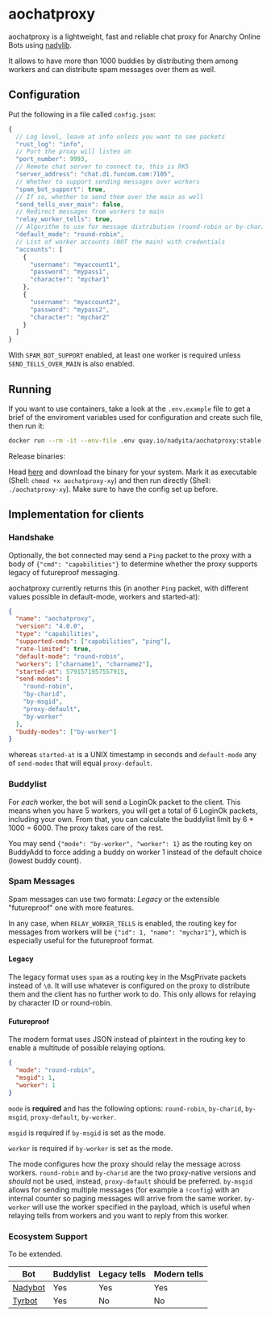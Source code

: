 # aochatproxy

aochatproxy is a lightweight, fast and reliable chat proxy for Anarchy Online Bots using [nadylib](https://github.com/Nadybot/nadylib).

It allows to have more than 1000 buddies by distributing them among workers and can distribute spam messages over them as well.

## Configuration

Put the following in a file called `config.json`:

```javascript
{
  // Log level, leave at info unless you want to see packets
  "rust_log": "info",
  // Port the proxy will listen on
  "port_number": 9993,
  // Remote chat server to connect to, this is RK5
  "server_address": "chat.d1.funcom.com:7105",
  // Whether to support sending messages over workers
  "spam_bot_support": true,
  // If so, whether to send them over the main as well
  "send_tells_over_main": false,
  // Redirect messages from workers to main
  "relay_worker_tells": true,
  // Algorithm to use for message distribution (round-robin or by-charid)
  "default_mode": "round-robin",
  // List of worker accounts (NOT the main) with credentials
  "accounts": [
    {
      "username": "myaccount1",
      "password": "mypass1",
      "character": "mychar1"
    },
    {
      "username": "myaccount2",
      "password": "mypass2",
      "character": "mychar2"
    }
  ]
}
```

With `SPAM_BOT_SUPPORT` enabled, at least one worker is required unless `SEND_TELLS_OVER_MAIN` is also enabled.

## Running

If you want to use containers, take a look at the `.env.example` file to get a brief of the enviroment variables used for configuration and create such file, then run it:

```bash
docker run --rm -it --env-file .env quay.io/nadyita/aochatproxy:stable
```

Release binaries:

Head [here](https://github.com/Nadybot/aochatproxy/releases/latest) and download the binary for your system. Mark it as executable (Shell: `chmod +x aochatproxy-xy`) and then run directly (Shell: `./aochatproxy-xy`). Make sure to have the config set up before.

## Implementation for clients

### Handshake

Optionally, the bot connected may send a `Ping` packet to the proxy with a body of `{"cmd": "capabilities"}` to determine whether the proxy supports legacy of futureproof messaging.

aochatproxy currently returns this (in another `Ping` packet, with different values possible in default-mode, workers and started-at):

```json
{
  "name": "aochatproxy",
  "version": "4.0.0",
  "type": "capabilities",
  "supported-cmds": ["capabilities", "ping"],
  "rate-limited": true,
  "default-mode": "round-robin",
  "workers": ["charname1", "charname2"],
  "started-at": 5791571957557915,
  "send-modes": [
    "round-robin",
    "by-charid",
    "by-msgid",
    "proxy-default",
    "by-worker"
  ],
  "buddy-modes": ["by-worker"]
}
```

whereas `started-at` is a UNIX timestamp in seconds and `default-mode` any of `send-modes` that will equal `proxy-default`.

### Buddylist

For _each_ worker, the bot will send a LoginOk packet to the client. This means when you have 5 workers, you will get a total of 6 LoginOk packets, including your own. From that, you can calculate the buddylist limit by 6 \* 1000 = 6000. The proxy takes care of the rest.

You may send `{"mode": "by-worker", "worker": 1}` as the routing key on BuddyAdd to force adding a buddy on worker 1 instead of the default choice (lowest buddy count).

### Spam Messages

Spam messages can use two formats: _Legacy_ or the extensible "futureproof" one with more features.

In any case, when `RELAY_WORKER_TELLS` is enabled, the routing key for messages from workers will be `{"id": 1, "name": "mychar1"}`, which is especially useful for the futureproof format.

#### Legacy

The legacy format uses `spam` as a routing key in the MsgPrivate packets instead of `\0`. It will use whatever is configured on the proxy to distribute them and the client has no further work to do. This only allows for relaying by character ID or round-robin.

#### Futureproof

The modern format uses JSON instead of plaintext in the routing key to enable a multitude of possible relaying options.

```json
{
  "mode": "round-robin",
  "msgid": 1,
  "worker": 1
}
```

`mode` is **required** and has the following options: `round-robin`, `by-charid`, `by-msgid`, `proxy-default`, `by-worker`.

`msgid` is required if `by-msgid` is set as the mode.

`worker` is required if `by-worker` is set as the mode.

The mode configures how the proxy should relay the message across workers. `round-robin` and `by-charid` are the two proxy-native versions and _should_ not be used, instead, `proxy-default` should be preferred. `by-msgid` allows for sending multiple messages (for example a `!config`) with an internal counter so paging messages will arrive from the same worker. `by-worker` will use the worker specified in the payload, which is useful when relaying tells from workers and you want to reply from this worker.

### Ecosystem Support

To be extended.

| Bot                                           | Buddylist | Legacy tells | Modern tells |
| --------------------------------------------- | --------- | ------------ | ------------ |
| [Nadybot](https://github.com/Nadybot/Nadybot) | Yes       | Yes          | Yes          |
| [Tyrbot](https://github.com/Budabot/Tyrbot)   | Yes       | No           | No           |
